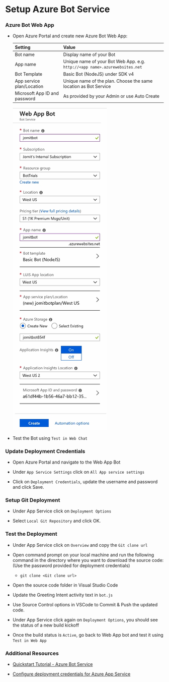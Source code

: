 # Setup Azure Bot Service

### Azure Bot Web App

- Open Azure Portal and create new Azure Bot Web App:

    | Setting | Value |
    | --- | --- |
    | Bot name | Display name of your Bot |
    | App name | Unique name of your Bot Web App. e.g. `http://<app name>.azurewebsites.net` |
    | Bot Template | Basic Bot (NodeJS) under SDK v4 |
    | App service plan/Location | Unique name of the plan. Choose the same location as Bot Service |
    | Microsoft App ID and password | As provided by your Admin or use Auto Create |

    ![Azure Bot Service](https://raw.githubusercontent.com/jomit/BotWorkshop/master/images/1-1.png)


- Test the Bot using `Test in Web Chat`

### Update Deployment Credentials

- Open Azure Portal and navigate to the Web App Bot

- Under `App Service Settings` click on `All App service settings` 

- Click on `Deployment Credentials`, update the username and password and click Save.


### Setup Git Deployment

- Under App Service click on `Deployment Options`

- Select `Local Git Repository` and click OK.


### Test the Deployment

- Under App Service click on `Overview` and copy the `Git clone url`

- Open command prompt on your local machine and run the following command in the directory where you want to download the source code: (Use the password provided for deployment credentials)
    - `git clone <Git clone url>`

- Open the source code folder in Visual Studio Code

- Update the Greeting Intent activity text in `bot.js`

- Use Source Control options in VSCode to Commit & Push the updated code.

- Under App Service click again on `Deployment Options`, you should see the status of a new build kickoff

- Once the build status is `Active`, go back to Web App bot and test it using `Test in Web App`


### Additional Resources

- [Quickstart Tutorial - Azure Bot Service](https://docs.microsoft.com/en-us/azure/bot-service/bot-service-quickstart?view=azure-bot-service-4.0)

- [Configure deployment credentials for Azure App Service](https://docs.microsoft.com/en-us/azure/app-service/app-service-deployment-credentials)